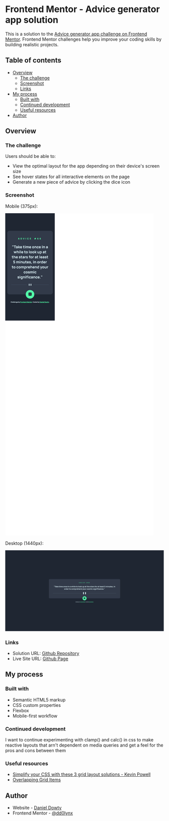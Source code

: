 # Frontend Mentor - Advice generator app solution

This is a solution to the [Advice generator app challenge on Frontend Mentor](https://www.frontendmentor.io/challenges/advice-generator-app-QdUG-13db). Frontend Mentor challenges help you improve your coding skills by building realistic projects.

## Table of contents

- [Overview](#overview)
  - [The challenge](#the-challenge)
  - [Screenshot](#screenshot)
  - [Links](#links)
- [My process](#my-process)
  - [Built with](#built-with)
  - [Continued development](#continued-development)
  - [Useful resources](#useful-resources)
- [Author](#author)

## Overview

### The challenge

Users should be able to:

- View the optimal layout for the app depending on their device's screen size
- See hover states for all interactive elements on the page
- Generate a new piece of advice by clicking the dice icon

### Screenshot

Mobile (375px):

![Mobile](./AdviceGeneratorMobile.png)

Desktop (1440px):

![Desktop](./AdviceGeneratorDesktop.png)

### Links

- Solution URL: [Github Repository](https://github.com/dd0lynx/advice-generator-app-frontend-mentor)
- Live Site URL: [Github Page](https://dd0lynx.github.io/advice-generator-app-frontend-mentor/)

## My process

### Built with

- Semantic HTML5 markup
- CSS custom properties
- Flexbox
- Mobile-first workflow

### Continued development

I want to continue experimenting with clamp() and calc() in css to make reactive layouts that arn't dependent on media queries and get a feel for the pros and cons between them

### Useful resources
- [Simplify your CSS with these 3 grid layout solutions - Kevin Powell](https://www.youtube.com/watch?v=JHregeIsjPQ)
- [Overlapping Grid Items](https://mastery.games/post/overlapping-grid-items/)

## Author

- Website - [Daniel Dowty](https://dd0lynx.github.io)
- Frontend Mentor - [@dd0lynx](https://www.frontendmentor.io/profile/dd0lynx)

